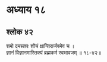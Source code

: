 # अध्याय १८

## श्लोक ४२

शमो दमस्तपः शौचं क्षान्तिरार्जवमेव च ।<br>ज्ञानं विज्ञानमास्तिक्यं ब्रह्मकर्म स्वभावजम् ॥ १८-४२॥<br><br>

